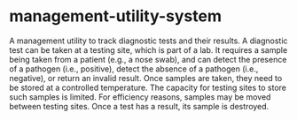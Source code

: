 # management-utility-system

A management utility to track diagnostic tests and their results. A diagnostic test can be taken at a testing site, which is part of a lab. It requires a sample being taken from a patient (e.g., a nose swab), and can detect the presence of a pathogen (i.e., positive), detect the absence of a pathogen (i.e., negative), or return an invalid result. Once samples are taken, they need to be stored at a controlled temperature. The capacity for testing sites to store such samples is limited. For efficiency reasons, samples may be moved between testing sites. Once a test has a result, its sample is destroyed.
